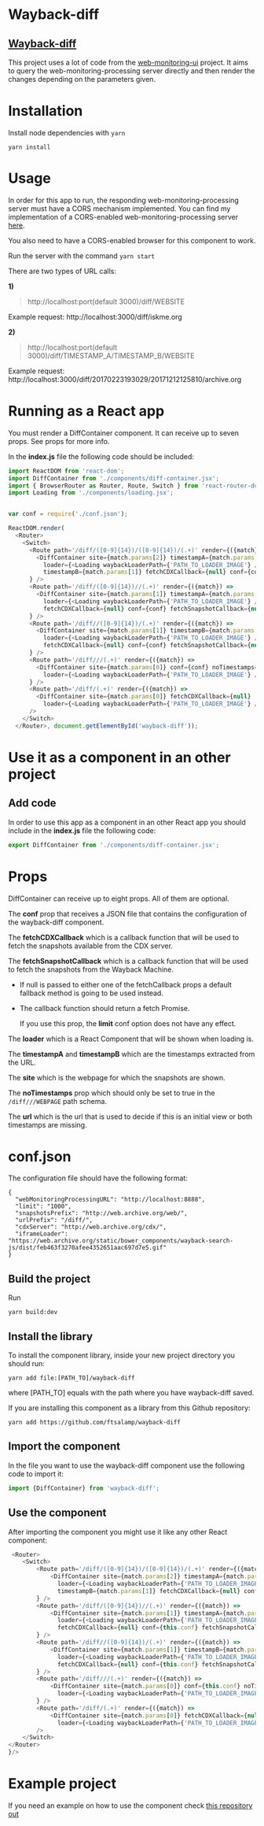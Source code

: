 # Wayback-diff

## **[Wayback-diff](https://github.com/ftsalamp/wayback-diff)**

This project uses a lot of code from the [web-monitoring-ui](https://github.com/edgi-govdata-archiving/web-monitoring-ui) project. It aims to query the web-monitoring-processing server directly and then render the changes depending on the parameters given.

# Installation

Install node dependencies with `yarn`

`yarn install`

# Usage

In order for this app to run, the responding web-monitoring-processing server must have a CORS mechanism implemented.
You can find my implementation of a CORS-enabled web-monitoring-processing server [here](https://github.com/ftsalamp/web-monitoring-processing/tree/cors).

You also need to have a CORS-enabled browser for this component to work.

Run the server with the command `yarn start`

There are two types of URL calls:
 
**1)**
> http://localhost:port(default 3000)/diff/WEBSITE

Example request: http://localhost:3000/diff/iskme.org

**2)**
> http://localhost:port(default 3000)/diff/TIMESTAMP_A/TIMESTAMP_B/WEBSITE

Example request: http://localhost:3000/diff/20170223193029/20171212125810/archive.org

# Running as a React app
You must render a DiffContainer component. It can receive up to seven props. See props for more info.

In the **index.js** file the following code should be included:

```Javascript
import ReactDOM from 'react-dom';
import DiffContainer from './components/diff-container.jsx';
import { BrowserRouter as Router, Route, Switch } from 'react-router-dom';
import Loading from './components/loading.jsx';


var conf = require('./conf.json');

ReactDOM.render(
  <Router>
    <Switch>
      <Route path='/diff/([0-9]{14})/([0-9]{14})/(.+)' render={({match}) =>
        <DiffContainer site={match.params[2]} timestampA={match.params[0]} url={match.url}
          loader={<Loading waybackLoaderPath={'PATH_TO_LOADER_IMAGE'} />}
          timestampB={match.params[1]} fetchCDXCallback={null} conf={conf} fetchSnapshotCallback={null} />
      } />
      <Route path='/diff/([0-9]{14})//(.+)' render={({match}) =>
        <DiffContainer site={match.params[1]} timestampA={match.params[0]} url={match.url}
          loader={<Loading waybackLoaderPath={'PATH_TO_LOADER_IMAGE'} />}
          fetchCDXCallback={null} conf={conf} fetchSnapshotCallback={null}/>
      } />
      <Route path='/diff//([0-9]{14})/(.+)' render={({match}) =>
        <DiffContainer site={match.params[1]} timestampB={match.params[0]} url={match.url}
          loader={<Loading waybackLoaderPath={'PATH_TO_LOADER_IMAGE'} />}
          fetchCDXCallback={null} conf={conf} fetchSnapshotCallback={null}/>
      } />
      <Route path='/diff///(.+)' render={({match}) =>
        <DiffContainer site={match.params[0]} conf={conf} noTimestamps={true} fetchCDXCallback={null}
          loader={<Loading waybackLoaderPath={'PATH_TO_LOADER_IMAGE'} />}/>
      } />
      <Route path='/diff/(.+)' render={({match}) =>
        <DiffContainer site={match.params[0]} fetchCDXCallback={null}
          loader={<Loading waybackLoaderPath={'PATH_TO_LOADER_IMAGE'} />} conf={conf}/>}
      />
    </Switch>
  </Router>, document.getElementById('wayback-diff'));
```

# Use it as a component in an other project

## Add code

In order to use this app as a component in an other React app you should include in the **index.js** file the following code:

```Javascript
export DiffContainer from './components/diff-container.jsx';
```

# Props 
DiffContainer can receive up to eight props. All of them are optional. 

The **conf** prop that receives a JSON file that contains the configuration of the wayback-diff component.

The **fetchCDXCallback** which is a callback function that will be used to fetch the snapshots available from the CDX server.

The **fetchSnapshotCallback** which is a callback function that will be used to fetch the snapshots from the Wayback Machine.

- If null is passed to either one of the fetchCallback props a default fallback method is going to be used instead.

- The callback function should return a fetch Promise.

  If you use this prop, the **limit** conf option does not have any effect.

The **loader** which is a React Component that will be shown when loading is.

The **timestampA** and **timestampB** which are the timestamps extracted from the URL.

The **site** which is the webpage for which the snapshots are shown.

The **noTimestamps** prop which should only be set to true in the ```/diff///WEBPAGE``` path schema.

The **url** which is the url that is used to decide if this is an initial view or both timestamps are missing.

# conf.json

The configuration file should have the following format:

```
{
  "webMonitoringProcessingURL": "http://localhost:8888",
  "limit": "1000",
  "snapshotsPrefix": "http://web.archive.org/web/",
  "urlPrefix": "/diff/",
  "cdxServer": "http://web.archive.org/cdx/",
  "iframeLoader": "https://web.archive.org/static/bower_components/wayback-search-js/dist/feb463f3270afee4352651aac697d7e5.gif"
}
```

## Build the project

Run

`yarn build:dev`

## Install the library

To install the component library, inside your new project directory you should run:

```
yarn add file:[PATH_TO]/wayback-diff
```

where [PATH_TO] equals with the path where you have wayback-diff saved.


If you are installing this component as a library from this Github repository:

```
yarn add https://github.com/ftsalamp/wayback-diff
```

## Import the component

In the file you want to use the wayback-diff component use the following code to import it:

```Javascript
import {DiffContainer} from 'wayback-diff';
```

## Use the component

After importing the component you might use it like any other React component:

```Javascript
 <Router>
    <Switch>
        <Route path='/diff/([0-9]{14})/([0-9]{14})/(.+)' render={({match}) =>
            <DiffContainer site={match.params[2]} timestampA={match.params[0]} url={match.url}
              loader={<Loading waybackLoaderPath={'PATH_TO_LOADER_IMAGE'} />}
              timestampB={match.params[1]} fetchCDXCallback={null} conf={this.conf} fetchSnapshotCallback={null} />
        } />
        <Route path='/diff/([0-9]{14})//(.+)' render={({match}) =>
            <DiffContainer site={match.params[1]} timestampA={match.params[0]} url={match.url}
              loader={<Loading waybackLoaderPath={'PATH_TO_LOADER_IMAGE'} />}
              fetchCDXCallback={null} conf={this.conf} fetchSnapshotCallback={null}/>
        } />
        <Route path='/diff//([0-9]{14})/(.+)' render={({match}) =>
            <DiffContainer site={match.params[1]} timestampB={match.params[0]} url={match.url}
              loader={<Loading waybackLoaderPath={'PATH_TO_LOADER_IMAGE'} />}
              fetchCDXCallback={null} conf={this.conf} fetchSnapshotCallback={null}/>
        } />
        <Route path='/diff///(.+)' render={({match}) =>
            <DiffContainer site={match.params[0]} conf={this.conf} noTimestamps={true} fetchCDXCallback={null}
              loader={<Loading waybackLoaderPath={'PATH_TO_LOADER_IMAGE'} />}/>
        } />
        <Route path='/diff/(.+)' render={({match}) =>
            <DiffContainer site={match.params[0]} fetchCDXCallback={null}
              loader={<Loading waybackLoaderPath={'PATH_TO_LOADER_IMAGE'} />} conf={this.conf}/>}
        />
    </Switch>
</Router>
}/>
```

# Example project

If you need an example on how to use the component check [this repository out](https://github.com/ftsalamp/wayback-diff-test)
